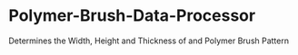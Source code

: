 # Polymer-Brush-Data-Processor
Determines the Width, Height and Thickness of and Polymer Brush Pattern
